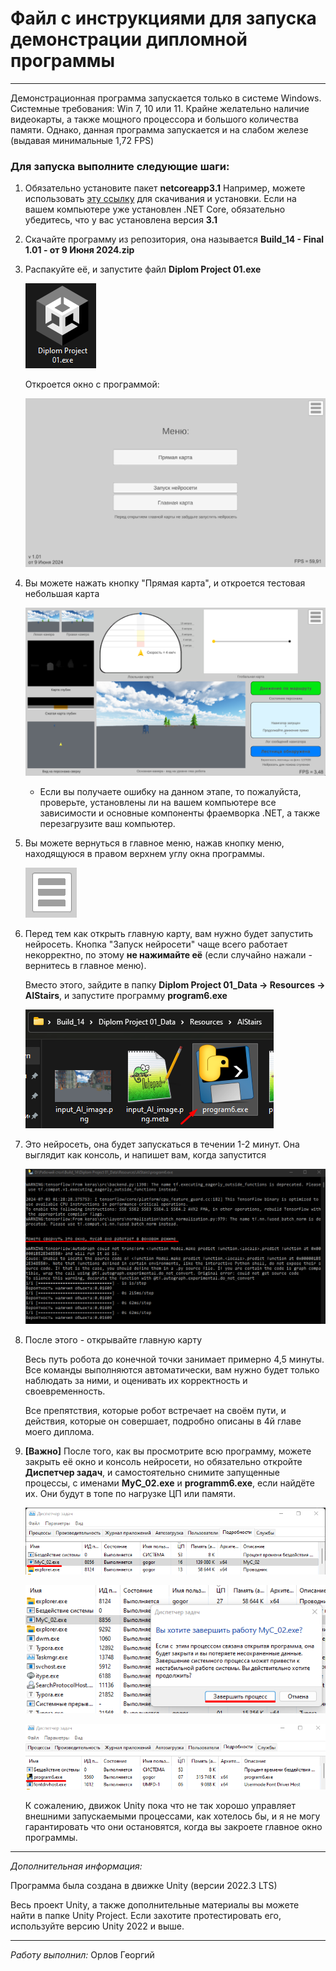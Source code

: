 # Файл с инструкциями для запуска демонстрации дипломной программы

---

Демонстрационная программа запускается только в системе Windows. Системные требования: Win 7, 10 или 11. Крайне желательно наличие видеокарты, а также мощного процессора и большого количества памяти. Однако, данная программа запускается и на слабом железе (выдавая минимальные 1,72 FPS)

### Для запуска выполните следующие шаги:

1. Обязательно установите пакет **netcoreapp3.1** Например, можете использовать [эту ссылку](https://dotnet.microsoft.com/en-us/download/dotnet/3.1) для скачивания и установки. Если на вашем компьютере уже установлен .NET Core, обязательно убедитесь, что у вас установлена версия **3.1**

2. Скачайте программу из репозитория, она называется **Build_14 - Final 1.01 - от 9 Июня 2024.zip**

3. Распакуйте её, и запустите файл **Diplom Project 01.exe**

   ![Рисунок 9 - Иконка программы](pictures\pic9.png)

   Откроется окно с программой:

   ![Рисунок 1 - Запуск программы](pictures\pic1.png)

4. Вы можете нажать кнопку "Прямая карта", и откроется тестовая небольшая карта 

   ![Рисунок 2 - Интерфейс программы](pictures\pic2.png)

   * Если вы получаете ошибку на данном этапе, то пожалуйста, проверьте, установлены ли на вашем компьютере все зависимости и основные компоненты фраемворка .NET, а также перезагрузите ваш компьютер.

5. Вы можете вернуться в главное меню, нажав кнопку меню, находящуюся в правом верхнем углу окна программы.

   ![Рисунок 3 - Иконка меню](pictures\pic3.png)

6. Перед тем как открыть главную карту, вам нужно будет запустить нейросеть. Кнопка "Запуск нейросети" чаще всего работает некорректно, по этому **не нажимайте её** (если случайно нажали - вернитесь в главное меню). 

   Вместо этого, зайдите в папку **Diplom Project 01_Data -> Resources -> AIStairs**, и запустите программу **program6.exe**

   ![Рисунок 4 Файл для запуска нейросети](pictures\pic4.png)

7. Это нейросеть, она будет запускаться в течении 1-2 минут. Она выглядит как консоль, и напишет вам, когда запустится

   ![Рисунок 8 - Нейросеть запущена](pictures\pic8.png)

8. После этого - открывайте главную карту

   Весь путь робота до конечной точки занимает примерно 4,5 минуты. Все команды выполняются автоматически, вам нужно будет только наблюдать за ними, и оценивать их корректность и своевременность.

   Все препятствия, которые робот встречает на своём пути, и действия, которые он совершает, подробно описаны в 4й главе моего диплома.

9. **[Важно]** После того, как вы просмотрите всю программу, можете закрыть её окно и консоль нейросети, но обязательно откройте **Диспетчер задач**, и самостоятельно снимите запущенные процессы, с именами **MyC_02.exe** и **programm6.exe**, если найдёте их. Они будут в топе по нагрузке ЦП или памяти. 

   ![Рисунок 5 - Иллюстрация Диспетчера задач](pictures\pic5.png)
   
   ![Рисунок 6 - Иллюстрация Диспетчера задач](pictures\pic6.png)
   
   ![Рисунок 7 - Иллюстрация Диспетчера задач](pictures\pic7.png)
   
   К сожалению, движок Unity пока что не так хорошо управляет внешними запускаемыми процессами, как хотелось бы, и я не могу гарантировать что они остановятся, когда вы закроете главное окно программы.

---

*Дополнительная информация:*

Программа была создана в движке Unity (версии 2022.3 LTS)

Весь проект Unity, а также дополнительные материалы вы можете найти в папке Unity Project. Если захотите протестировать его, используйте версию Unity 2022 и выше.

---

*Работу выполнил:* Орлов Георгий